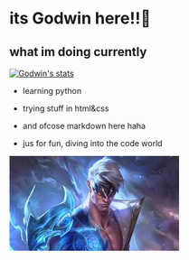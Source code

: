 # its Godwin here!!👋
## what im doing currently
[![Godwin's stats](https://github-readme-stats.vercel.app/api?username=Godryzewick)](https://github.com/anuraghazra/github-readme-stats)

- learning python

- trying stuff in html&css

- and ofcose markdown here haha

- jus for fun, diving into the code world

![godwin pic](leesin.jfif)





